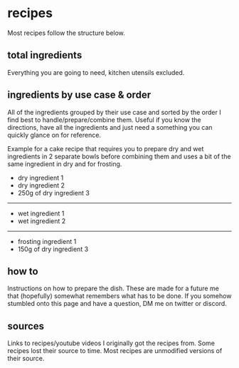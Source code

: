 # recipes

Most recipes follow the structure below.

## total ingredients

Everything you are going to need, kitchen utensils excluded.

## ingredients by use case & order

All of the ingredients grouped by their use case and sorted by the order I find best to handle/prepare/combine them. Useful if you know the directions, have all the ingredients and just need a something you can quickly glance on for reference.

Example for a cake recipe that requires you to prepare dry and wet ingredients in 2 separate bowls before combining them and uses a bit of the same ingredient in dry and for frosting.

- dry ingredient 1
- dry ingredient 2
- 250g of dry ingredient 3
---
- wet ingredient 1
- wet ingredient 2
---
- frosting ingredient 1
- 150g of dry ingredient 3

## how to

Instructions on how to prepare the dish. These are made for a future me that (hopefully) somewhat remembers what has to be done. If you somehow stumbled onto this page and have a question, DM me on twitter or discord.

## sources

Links to recipes/youtube videos I originally got the recipes from. Some recipes lost their source to time. Most recipes are unmodified versions of their source.
